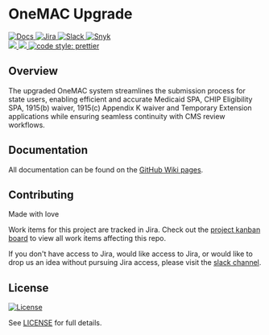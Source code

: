 # OneMAC Upgrade

<a href="https://enterprise-cmcs.github.io/macpro-mako/">
  <img alt="Docs" src="https://img.shields.io/badge/Docs-site-blue.svg">
</a>
<a href="https://qmacbis.atlassian.net/jira/software/c/projects/OY2/boards/257">
  <img alt="Jira" src="https://img.shields.io/badge/Jira-board-0052CC.svg">
</a>
<a href="https://cmsgov.slack.com/archives/C05ECGY0F5F">
  <img alt="Slack" src="https://img.shields.io/badge/Slack-channel-purple.svg">
</a>
<a href="https://snyk.io/">
  <img alt="Snyk" src="https://img.shields.io/badge/Snyk-protected-purple">
</a>
<br />
<a href="https://codeclimate.com/github/Enterprise-CMCS/macpro-mako/maintainability">
  <img src="https://api.codeclimate.com/v1/badges/f4480e77af640e6fa864/maintainability" />
</a>
<a href="https://codeclimate.com/github/Enterprise-CMCS/macpro-mako/test_coverage">
  <img src="https://api.codeclimate.com/v1/badges/f4480e77af640e6fa864/test_coverage" />
</a>
<a href="https://github.com/prettier/prettier">
  <img alt="code style: prettier" src="https://img.shields.io/badge/code_style-prettier-ff69b4.svg?style=flat-square">
</a>

## Overview

The upgraded OneMAC system streamlines the submission process for state users, enabling efficient and accurate Medicaid SPA, CHIP Eligibility SPA, 1915(b) waiver, 1915(c) Appendix K waiver and Temporary Extension applications while ensuring seamless continuity with CMS review workflows.

## Documentation

All documentation can be found on the [GitHub Wiki pages](https://github.com/Enterprise-CMCS/macpro-mako/wiki).

## Contributing

Made with love

Work items for this project are tracked in Jira. Check out the [project kanban board](https://qmacbis.atlassian.net/jira/software/c/projects/OY2/boards/257) to view all work items affecting this repo.

If you don't have access to Jira, would like access to Jira, or would like to drop us an idea without pursuing Jira access, please visit the [slack channel](https://cmsgov.slack.com/archives/C05ECGY0F5F).

## License

[![License](https://img.shields.io/badge/License-CC0--1.0--Universal-blue.svg)](https://creativecommons.org/publicdomain/zero/1.0/legalcode)

See [LICENSE](LICENSE) for full details.
